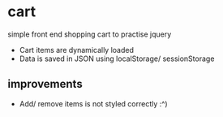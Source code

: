# cart
simple front end shopping cart to practise jquery

- Cart items are dynamically loaded
- Data is saved in JSON using localStorage/ sessionStorage

## improvements

- Add/ remove items is not styled correctly :^)
